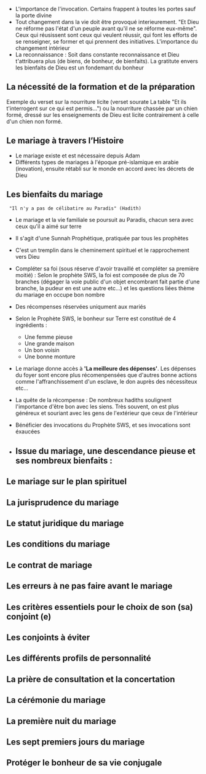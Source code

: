 - L'importance de l'invocation. Certains frappent à toutes les portes sauf la porte divine
- Tout changement dans la vie doit être provoqué interieurement. "Et Dieu ne réforme pas l'état d'un peuple avant qu'il ne se réforme eux-même". Ceux qui réusissent sont ceux qui veulent réussir, qui font les efforts de se renseigner, se former et qui prennent des initiatives. L'importance du changement intérieur
- La reconnaissance : Soit dans constante reconnaissance et Dieu t'attribuera plus (de biens, de bonheur, de bienfaits). La gratitute envers les bienfaits de Dieu est un fondemant du bonheur

## La nécessité de la formation et de la préparation

Exemple du verset sur la nourriture licite (verset sourate La table "Et ils t'interrogent sur ce qui est permis...") ou la nourriture chassée par un chien formé, dressé sur les enseignements de Dieu est licite contrairement à celle d'un chien non formé. 


## Le mariage à travers l’Histoire

- Le mariage existe et est nécessaire depuis Adam
- Différents types de mariages à l'époque pré-islamique en arabie (inovation), ensuite rétabli sur le monde en accord avec les décrets de Dieu

## Les bienfaits du mariage

	 "Il n'y a pas de célibatire au Paradis" (Hadith)
- Le mariage et la vie familiale se poursuit au Paradis, chacun sera avec ceux qu'il a aimé sur terre
- Il s'agit d'une Sunnah Prophétique, pratiquée par tous les prophètes
- C'est un tremplin dans le cheminement spirituel et le rapprochement vers Dieu
- Compléter sa foi (sous réserve d'avoir travaillé et compléter sa première moitié) : Selon le prophète SWS, la foi est composée de plus de 70 branches (dégager la voie public d'un objet encombrant fait partie d'une branche, la pudeur en est une autre etc...) et les questions liées thème du mariage en occupe bon nombre 
- Des récompenses réservées uniqument aux mariés
- Selon le Prophète SWS, le bonheur sur Terre est constitué de 4 ingrédients :
	- Une femme pieuse
	- Une grande maison
	- Un bon voisin
	- Une bonne monture

- Le mariage donne accès à __'La meilleure des dépenses'__. Les dépenses du foyer sont encore plus récomenpensées que d'autres bonne actions comme l'affranchissement d'un esclave, le don auprès des nécessiteux etc... 
- La quête de la récompense : De nombreux hadiths soulignent l'importance d'être bon avec les siens. Très souvent, on est plus généreux et souriant avec les gens de l'extérieur que ceux de l'intérieur
- Bénéficier des invocations du Prophète SWS, et ses invocations sont éxaucées
- Issue du mariage, une descendance pieuse et ses nombreux bienfaits :
	- 

## Le mariage sur le plan spirituel

## La jurisprudence du mariage

## Le statut juridique du mariage

## Les conditions du mariage

## Le contrat de mariage

## Les erreurs à ne pas faire avant le mariage

## Les critères essentiels pour le choix de son (sa) conjoint (e)

## Les conjoints à éviter

## Les différents profils de personnalité

## La prière de consultation et la concertation

## La cérémonie du mariage

## La première nuit du mariage

## Les sept premiers jours du mariage

## Protéger le bonheur de sa vie conjugale